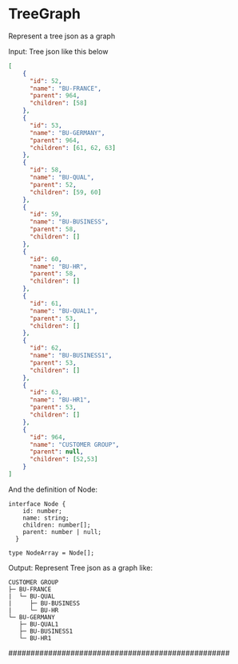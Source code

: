 # TreeGraph
Represent a tree json as a graph

Input: Tree json like this below

```json
[
    {
      "id": 52,
      "name": "BU-FRANCE",
      "parent": 964,
      "children": [58]
    },
    {
      "id": 53,
      "name": "BU-GERMANY",
      "parent": 964,
      "children": [61, 62, 63]
    },
    {
      "id": 58,
      "name": "BU-QUAL",
      "parent": 52,
      "children": [59, 60]
    },
    {
      "id": 59,
      "name": "BU-BUSINESS",
      "parent": 58,
      "children": []
    },
    {
      "id": 60,
      "name": "BU-HR",
      "parent": 58,
      "children": []
    },
    {
      "id": 61,
      "name": "BU-QUAL1",
      "parent": 53,
      "children": []
    },
    {
      "id": 62,
      "name": "BU-BUSINESS1",
      "parent": 53,
      "children": []
    },
    {
      "id": 63,
      "name": "BU-HR1",
      "parent": 53,
      "children": []
    },
    {
      "id": 964,
      "name": "CUSTOMER GROUP",
      "parent": null,
      "children": [52,53]
    }
]
```
And the definition of Node:

``` text
interface Node {
    id: number;
    name: string;
    children: number[];
    parent: number | null;
  }

type NodeArray = Node[];
```
Output: 
Represent Tree json as a graph like:

``` text
CUSTOMER GROUP
├─ BU-FRANCE
|  └─ BU-QUAL
|     ├─ BU-BUSINESS
|     └─ BU-HR
└─ BU-GERMANY
   ├─ BU-QUAL1
   ├─ BU-BUSINESS1
   └─ BU-HR1
```
   
##################################################

